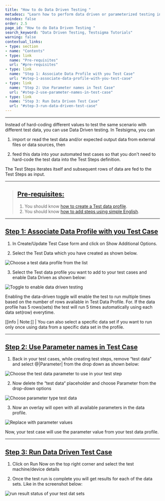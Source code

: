 ```yaml
---
title: "How to do Data Driven Testing "
metadesc: "Learn how to perform data driven or parameterized testing in Testsigma"
noindex: false
order: 2.5
page_id: "How to do Data Driven Testing "
search_keyword: "Data Driven Testing, Testsigma Tutorials"
warning: false
contextual_links:
- type: section
- name: "Contents"
- type: link
  name: "Pre-requisites"
  url: "#pre-requisites"
- type: link
  name: "Step 1: Associate Data Profile with you Test Case"
  url: "#step-1-associate-data-profile-with-you-test-case"
- type: link
  name: "Step 2: Use Parameter names in Test Case"
  url: "#step-2-use-parameter-names-in-test-case"
- type: link
  name: "Step 3: Run Data Driven Test Case"
  url: "#step-3-run-data-driven-test-case"
---
```


---

Instead of hard-coding different values to test the same scenario with different test data, you can use Data Driven testing. In Testsigma, you can

1. import or read the test data and/or expected output data from external files or data sources, then

2. feed this data into your automated test cases so that you don't need to hard-code the test data into the Test Steps definition.

The Test Steps iterates itself and subsequent rows of data are fed to the Test Steps as input.

---

> ## [Pre-requisites:](#pre-requisites)
> 1. You should know [how to create a Test data profile](https://testsigma.com/docs/test-data/create-data-profiles/).
> 2. You should know [how to add steps using simple English](https://testsigma.com/docs/test-cases/step-types/natural-language/).

---

## [Step 1: Associate Data Profile with you Test Case](#step-1-associate-data-profile-with-you-test-case)

1. In Create/Update Test Case form and click on Show Additional Options.

2. Select the Test Data which you have created as shown below.

![Choose a test data profile from the list](https://docs.testsigma.com/images/tutorials/data-driven-testing/choose-a-test-data-profile.png)

3. Select the Test data profile you want to add to your test cases and enable Data Driven as shown below:

![Toggle to enable data driven testing](https://docs.testsigma.com/images/tutorials/data-driven-testing/enable-data-driven-testing.png)

Enabling the data-driven toggle will enable the test to run multiple times based on the number of rows available in Test Data Profile. For. If the data profile has 5 rows(sets) the test will run 5 times automatically using each data set(row) everytime.

[[info | Note:]]
| You can also select a specific data set if you want to run only once using data from a specific data set in the profile.

---

## [Step 2: Use Parameter names in Test Case](#step-2-use-parameter-names-in-test-case)

1. Back in your test cases, while creating test steps, remove “test data”  and  select @|Parameter| from the drop down as shown below:

![Choose the test data parameter to use in your test step](https://docs.testsigma.com/images/tutorials/data-driven-testing/choose-test-data-type.png)

2. Now delete the “test data“ placeholder and choose Parameter from the drop-down options

![Choose parameter type test data](https://docs.testsigma.com/images/tutorials/data-driven-testing/choose-test-data-type-parameter-test-data-type.png)

3.  Now an overlay will open with all available parameters in the data profile.

![Replace with parameter values](https://docs.testsigma.com/images/tutorials/data-driven-testing/add-parameter-test-data-values.gif)

Now, your test case will use the parameter value from your test data profile.

---

## [Step 3: Run Data Driven Test Case](#step-3-run-data-driven-test-case)

1. Click on Run Now on the top right corner and select the test machine/device details

2. Once the test run is complete you will get results for each of the data sets. Like in the screenshot below:

![run result status of your test dat sets](https://docs.testsigma.com/images/tutorials/data-driven-testing/run-status-test-data-profiles.png)

